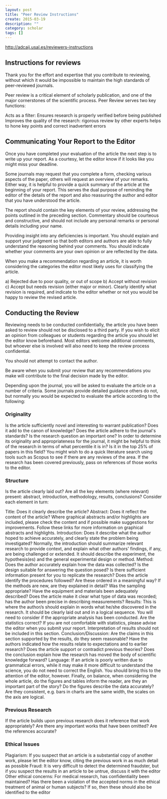 ```yaml
---
layout: post
title: "Peer Review Instructions"
create: 2015-03-19
description: ""
category: scholar
tags: []
---
```

<http://adcaij.usal.es/reviewers-instructions>

## Instructions for reviews

Thank you for the effort and expertise that you contribute to reviewing, without which it would be impossible to maintain the high standards of peer-reviewed journals.

Peer review is a critical element of scholarly publication, and one of the major cornerstones of the scientific process. Peer Review serves two key functions:

Acts as a filter: Ensures research is properly verified before being published Improves the quality of the research: rigorous review by other experts helps to hone key points and correct inadvertent errors

## Communicating Your Report to the Editor
Once you have completed your evaluation of the article the next step is to write up your report. As a courtesy, let the editor know if it looks like you might miss your deadline.

Some journals may request that you complete a form, checking various aspects of the paper, others will request an overview of your remarks. Either way, it is helpful to provide a quick summary of the article at the beginning of your report. This serves the dual purpose of reminding the editor of the details of the report and also reassuring the author and editor that you have understood the article.

The report should contain the key elements of your review, addressing the points outlined in the preceding section. Commentary should be courteous and constructive, and should not include any personal remarks or personal details including your name.

Providing insight into any deficiencies is important. You should explain and support your judgment so that both editors and authors are able to fully understand the reasoning behind your comments. You should indicate whether your comments are your own opinion or are reflected by the data.

When you make a recommendation regarding an article, it is worth considering the categories the editor most likely uses for classifying the article.

a) Rejected due to poor quality, or out of scope
b) Accept without revision
c) Accept but needs revision (either major or minor). Clearly identify what revision is required, and indicate to the editor whether or not you would be happy to review the revised article.

## Conducting the Review
Reviewing needs to be conducted confidentially, the article you have been asked to review should not be disclosed to a third party. If you wish to elicit an opinion from colleagues or students regarding the article you should let the editor know beforehand. Most editors welcome additional comments, but whoever else is involved will also need to keep the review process confidential.

You should not attempt to contact the author.

Be aware when you submit your review that any recommendations you make will contribute to the final decision made by the editor.

Depending upon the journal, you will be asked to evaluate the article on a number of criteria. Some journals provide detailed guidance others do not, but normally you would be expected to evaluate the article according to the following:

### Originality

Is the article sufficiently novel and interesting to warrant publication? Does it add to the canon of knowledge? Does the article adhere to the journal's standards? Is the research question an important one? In order to determine its originality and appropriateness for the journal, it might be helpful to think of the research in terms of what percentile it is in? Is it in the top 25% of papers in this field? You might wish to do a quick literature search using tools such as Scopus to see if there are any reviews of the area. If the research has been covered previously, pass on references of those works to the editor.

### Structure

Is the article clearly laid out? Are all the key elements (where relevant) present: abstract, introduction, methodology, results, conclusions? Consider each element in turn:

Title: Does it clearly describe the article?
Abstract: Does it reflect the content of the article?
Where graphical abstracts and/or highlights are included, please check the content and if possible make suggestions for improvements. Follow these links for more information on graphical abstracts and highlights.
Introduction: Does it describe what the author hoped to achieve accurately, and clearly state the problem being investigated? Normally, the introduction should summarize relevant research to provide context, and explain what other authors' findings, if any, are being challenged or extended. It should describe the experiment, the hypothesis(es) and the general experimental design or method.
Method: Does the author accurately explain how the data was collected? Is the design suitable for answering the question posed? Is there sufficient information present for you to replicate the research? Does the article identify the procedures followed? Are these ordered in a meaningful way? If the methods are new, are they explained in detail? Was the sampling appropriate? Have the equipment and materials been adequately described? Does the article make it clear what type of data was recorded; has the author been precise in describing measurements?
Results: This is where the author/s should explain in words what he/she discovered in the research. It should be clearly laid out and in a logical sequence. You will need to consider if the appropriate analysis has been conducted. Are the statistics correct? If you are not comfortable with statistics, please advise the editor when you submit your report. Interpretation of results should not be included in this section.
Conclusion/Discussion: Are the claims in this section supported by the results, do they seem reasonable? Have the authors indicated how the results relate to expectations and to earlier research? Does the article support or contradict previous theories? Does the conclusion explain how the research has moved the body of scientific knowledge forward?
Language: If an article is poorly written due to grammatical errors, while it may make it more difficult to understand the science, you do not need to correct the English. You should bring this to the attention of the editor, however.
Finally, on balance, when considering the whole article, do the figures and tables inform the reader, are they an important part of the story? Do the figures describe the data accurately? Are they consistent, e.g. bars in charts are the same width, the scales on the axis are logical.
### Previous Research

If the article builds upon previous research does it reference that work appropriately? Are there any important works that have been omitted? Are the references accurate?

### Ethical Issues

Plagiarism: If you suspect that an article is a substantial copy of another work, please let the editor know, citing the previous work in as much detail as possible
Fraud: It is very difficult to detect the determined fraudster, but if you suspect the results in an article to be untrue, discuss it with the editor
Other ethical concerns: For medical research, has confidentiality been maintained? Has there been a violation of the accepted norms in the ethical treatment of animal or human subjects? If so, then these should also be identified to the editor